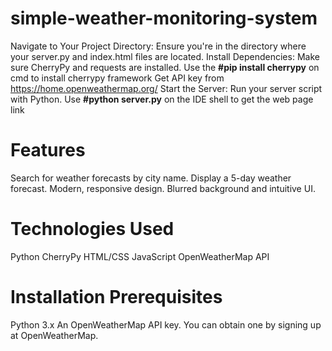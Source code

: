 # simple-weather-monitoring-system
Navigate to Your Project Directory: Ensure you're in the directory where your server.py and index.html files are located.
Install Dependencies: Make sure CherryPy and requests are installed. Use the **#pip install cherrypy** on cmd to install cherrypy framework
Get API key from https://home.openweathermap.org/
Start the Server: Run your server script with Python. Use **#python server.py** on the IDE shell to get the web page link

# Features
Search for weather forecasts by city name.
Display a 5-day weather forecast.
Modern, responsive design.
Blurred background and intuitive UI.

# Technologies Used
Python
CherryPy
HTML/CSS
JavaScript
OpenWeatherMap API
# Installation Prerequisites
Python 3.x
An OpenWeatherMap API key. You can obtain one by signing up at OpenWeatherMap.
